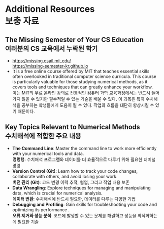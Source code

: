 # Additional Resources<br>보충 자료

## The Missing Semester of Your CS Education<br>여러분의 CS 교육에서 누락된 학기

* https://missing.csail.mit.edu/<br>https://missing-semester-kr.github.io
* It is a free online course offered by MIT that teaches essential skills often overlooked in traditional computer science curricula. This course is particularly valuable for those studying numerical methods, as it covers tools and techniques that can greatly enhance your workflow.<br>이는 MIT의 무료 온라인 강의로 전통적인 컴퓨터 과학 교육과정에서는 반드시 들어가지 않을 수 있지만 필수적일 수 있는 기술을 배울 수 있다. 이 과목은 특히 수치해석을 공부하는 학생들에게 도움이 될 수 있다. 작업의 흐름을 대단히 향상시킬 수 있기 때문이다.
## Key Topics Relevant to Numerical Methods<br>수치해석에 적합한 주요 내용
*   **The Command Line**: Master the command line to work more efficiently with your numerical tools and data.<br>**명령행**: 수치해석 프로그램와 데이터를 더 효율적으로 다루기 위해 필요한 터미널 명령
*   **Version Control (Git)**: Learn how to track your code changes, collaborate with others, and avoid losing your work.<br> **버전 관리 (Git)**: 코드 변경 이력 추적, 협업, 그리고 작업 내용 보존
*   **Data Wrangling**: Explore techniques for managing and manipulating data, which is crucial for numerical analysis.<br>**데이터 변환**: 수치해석에 반드시 필요한, 데이터를 다루는 다양한 기법
*   **Debugging and Profiling**: Gain skills for troubleshooting your code and optimizing its performance .<br>**오류 제거와 성능 분석**: 코드에 발생할 수 있는 문제를 해결하고 성능을 최적화하는 데 필요한 기술 
